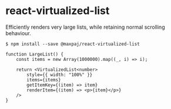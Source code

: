 # react-virtualized-list

Efficiently renders very large lists, while retaining normal scrolling behaviour.

```
$ npm install --save @maxpaj/react-virtualized-list
```

```
function LargeList() {
    const items = new Array(1000000).map((_, i) => i);

    return <VirtualizedList<number>
        style={{ width: "100%" }}
        items={items}
        getItemKey={(item) => item}
        renderItem={(item) => <p>{item}</p>}
    />
}
```
